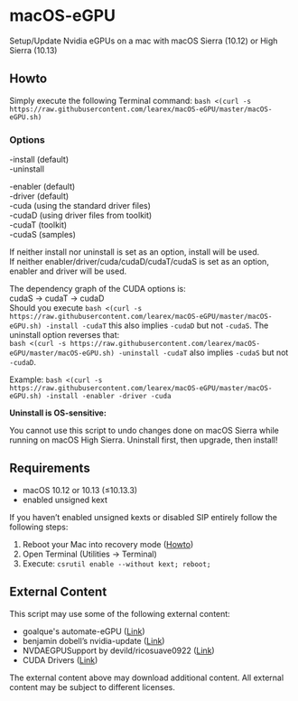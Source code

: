 # macOS-eGPU
Setup/Update Nvidia eGPUs on a mac with macOS Sierra (10.12) or High Sierra (10.13)

## Howto
Simply execute the following Terminal command:
`bash <(curl -s https://raw.githubusercontent.com/learex/macOS-eGPU/master/macOS-eGPU.sh)`

### Options
-install (default)  
-uninstall

-enabler (default)  
-driver (default)  
-cuda (using the standard driver files)  
-cudaD (using driver files from toolkit)  
-cudaT (toolkit)  
-cudaS (samples)

If neither install nor uninstall is set as an option, install will be used.  
If neither enabler/driver/cuda/cudaD/cudaT/cudaS is set as an option, enabler and driver will be used.

The dependency graph of the CUDA options is:  
cudaS -\> cudaT -\> cudaD  
Should you execute `bash <(curl -s https://raw.githubusercontent.com/learex/macOS-eGPU/master/macOS-eGPU.sh) -install -cudaT` this also implies `-cudaD` but not `-cudaS`.
The uninstall option reverses that:  
`bash <(curl -s https://raw.githubusercontent.com/learex/macOS-eGPU/master/macOS-eGPU.sh) -uninstall -cudaT` also implies `-cudaS` but not `-cudaD`.

Example: `bash <(curl -s https://raw.githubusercontent.com/learex/macOS-eGPU/master/macOS-eGPU.sh) -install -enabler -driver -cuda`

**Uninstall is OS-sensitive:**

You cannot use this script to undo changes done on macOS Sierra while running on macOS High Sierra. Uninstall first, then upgrade, then install!

## Requirements
- macOS 10.12 or 10.13 (≤10.13.3)
- enabled unsigned kext

If you haven’t enabled unsigned kexts or disabled SIP entirely follow the following steps:
1. Reboot your Mac into recovery mode ([Howto][1])
2. Open Terminal (Utilities -\> Terminal)
3. Execute: `csrutil enable --without kext; reboot;`

## External Content
This script may use some of the following external content:
- goalque's automate-eGPU ([Link][2])
- benjamin dobell’s nvidia-update ([Link][3])
- NVDAEGPUSupport by devild/ricosuave0922 ([Link][4])
- CUDA Drivers ([Link][5])

The external content above may download additional content.
All external content may be subject to different licenses.


[1]:	https://support.apple.com/HT201314 "macOS-Recovery"
[2]:	https://github.com/goalque/automate-eGPU "automate-eGPU"
[3]:	https://github.com/Benjamin-Dobell/nvidia-update "nvidia-update"
[4]:	https://egpu.io/forums/mac-setup/wip-nvidia-egpu-support-for-high-sierra/#post-22370 "NVDAEGPUSupport"
[5]:	http://www.nvidia.com/object/mac-driver-archive.html "CUDA Driver"